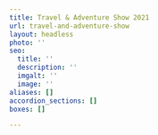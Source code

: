 ```yaml
---
title: Travel & Adventure Show 2021
url: travel-and-adventure-show
layout: headless
photo: ''
seo:
  title: ''
  description: ''
  imgalt: ''
  image: ''
aliases: []
accordion_sections: []
boxes: []

---
```

<script type="text/javascript" src="https://form.jotform.com/jsform/200485987777172"></script>